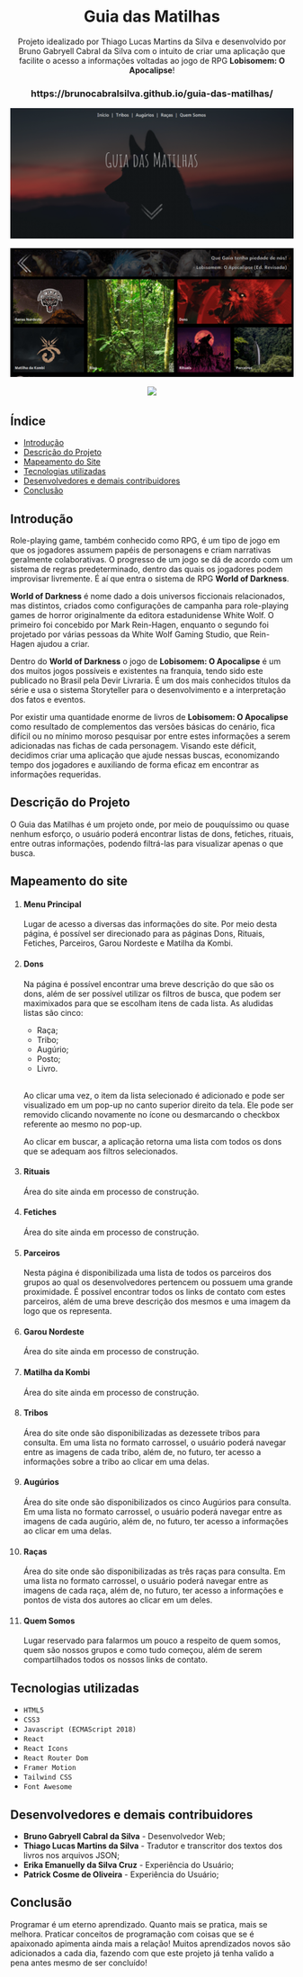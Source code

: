 <h1 align="center">Guia das Matilhas</h1>

<p align="center">Projeto idealizado por Thiago Lucas Martins da Silva e desenvolvido por Bruno Gabryell Cabral da Silva com o intuito de criar uma aplicação que facilite o acesso a informações voltadas ao jogo de RPG <strong>Lobisomem: O Apocalipse</strong>!</p>

<h3 align="center">https://brunocabralsilva.github.io/guia-das-matilhas/</h3>

![Tela Inicial da Aplicação](src/images/menu/apresentation01.png)

![Menu principal](src/images/menu/apresentation02.png)

<p align="center">
<img src="http://img.shields.io/static/v1?label=STATUS&message=EM%20DESENVOLVIMENTO&color=GREEN&style=for-the-badge"/>
</p>

<h2> Índice</h2>

* [Introdução](#intro)
* [Descrição do Projeto](#descrição-do-projeto)
* [Mapeamento do Site](#mapeamento)
* [Tecnologias utilizadas](#tecnologias-utilizadas)
* [Desenvolvedores e demais contribuidores](#pessoas-envolvidas)
* [Conclusão](#conclusão)

<h2 id="intro">Introdução</h2>

<p>Role-playing game, também conhecido como RPG, é um tipo de jogo em que os jogadores assumem papéis de personagens e criam narrativas geralmente colaborativas. O progresso de um jogo se dá de acordo com um sistema de regras predeterminado, dentro das quais os jogadores podem improvisar livremente. É aí que entra o sistema de RPG <strong>World of Darkness</strong>.</p>

<p><strong>World of Darkness</strong> é nome dado a dois universos ficcionais relacionados, mas distintos, criados como configurações de campanha para role-playing games de horror originalmente da editora estadunidense White Wolf. O primeiro foi concebido por Mark Rein-Hagen, enquanto o segundo foi projetado por várias pessoas da White Wolf Gaming Studio, que Rein-Hagen ajudou a criar.</p>

<p>Dentro do <strong>World of Darkness</strong> o jogo de <strong>Lobisomem: O Apocalipse</strong> é um dos muitos jogos possíveis e existentes na franquia, tendo sido este publicado no Brasil pela Devir Livraria. É um dos mais conhecidos títulos da série e usa o sistema Storyteller para o desenvolvimento e a interpretação dos fatos e eventos.</p>

<p>Por existir uma quantidade enorme de livros de <strong>Lobisomem: O Apocalipse</strong> como resultado de complementos das versões básicas do cenário, fica difícil ou no mínimo moroso pesquisar por entre estes informações a serem adicionadas nas fichas de cada personagem. Visando este déficit, decidimos criar uma aplicação que ajude nessas buscas, economizando tempo dos jogadores e auxiliando de forma eficaz em encontrar as informações requeridas.</p>

<h2 id="descrição-do-projeto">Descrição do Projeto</h2>

<p>O Guia das Matilhas é um projeto onde, por meio de pouquíssimo ou quase nenhum esforço, o usuário poderá encontrar listas de dons, fetiches, rituais, entre outras informações, podendo filtrá-las para visualizar apenas o que busca.
</p>

<h2 id="mapeamento">Mapeamento do site </h2>

<ol>
<li><h4>Menu Principal</h4></li> 

<p>Lugar de acesso a diversas das informações do site. Por meio desta página, é possível ser direcionado para as páginas Dons, Rituais, Fetiches, Parceiros, Garou Nordeste e Matilha da Kombi.</p>

<p> </p>

<li><h4>Dons</h4></li> 
<p>Na página é possível encontrar uma breve descrição do que são os dons, além de ser possível utilizar os filtros de busca, que podem ser maximixados para que se escolham itens de cada lista. As aludidas listas são cinco:</p>

<ul>
<li>Raça;</li>
<li>Tribo;</li>
<li>Augúrio;</li>
<li>Posto;</li>
<li>Livro.</li>
</ul>
<br>
<p>Ao clicar uma vez, o item da lista selecionado é adicionado e pode ser visualizado em um pop-up no canto superior direito da tela. Ele pode ser removido clicando novamente no ícone ou desmarcando o checkbox referente ao mesmo no pop-up.</p>
<p>Ao clicar em buscar, a aplicação retorna uma lista com todos os dons que se adequam aos filtros selecionados.</p>

<li><h4>Rituais</h4></li>

<p> Área do site ainda em processo de construção.</p>

<li><h4>Fetiches</h4></li>

<p> Área do site ainda em processo de construção.</p>

<li><h4>Parceiros</h4></li>

<p>Nesta página é disponibilizada uma lista de todos os parceiros dos grupos ao qual os desenvolvedores pertencem ou possuem uma grande proximidade. É possível encontrar todos os links de contato com estes parceiros, além de uma breve descrição dos mesmos e uma imagem da logo que os representa.</p>

<li><h4>Garou Nordeste</h4></li>

<p> Área do site ainda em processo de construção.</p>

<li><h4>Matilha da Kombi</h4></li>

<p> Área do site ainda em processo de construção.</p>

<li><h4>Tribos</h4></li>

<p> Área do site onde são disponibilizadas as dezessete tribos para consulta. Em uma lista no formato carrossel, o usuário poderá navegar entre as imagens de cada tribo, além de, no futuro, ter acesso a informações sobre a tribo ao clicar em uma delas.</p>

<li><h4>Augúrios</h4></li>

<p> Área do site onde são disponibilizados os cinco Augúrios para consulta. Em uma lista no formato carrossel, o usuário poderá navegar entre as imagens de cada augúrio, além de, no futuro, ter acesso a informações ao clicar em uma delas.</p>

<li><h4>Raças</h4></li>

<p> Área do site onde são disponibilizadas as três raças para consulta. Em uma lista no formato carrossel, o usuário poderá navegar entre as imagens de cada raça, além de, no futuro, ter acesso a informações e pontos de vista dos autores ao clicar em um deles.</p>

<li><h4>Quem Somos</h4></li>

<p> Lugar reservado para falarmos um pouco a respeito de quem somos, quem são nossos grupos e como tudo começou, além de serem compartilhados todos os nossos links de contato.</p>

</ol>

<h2 id="tecnologias-utilizadas">Tecnologias utilizadas</h2>

* `HTML5`
* `CSS3`
* `Javascript (ECMAScript 2018)`
* `React`
* `React Icons`
* `React Router Dom`
* `Framer Motion`
* `Tailwind CSS`
* `Font Awesome`

<h2 id="pessoas-envolvidas">Desenvolvedores e demais contribuidores</h2>

* <strong>Bruno Gabryell Cabral da Silva</strong> - Desenvolvedor Web;
* <strong>Thiago Lucas Martins da Silva</strong> - Tradutor e transcritor dos textos dos livros nos arquivos JSON;
* <strong>Erika Emanuelly da Silva Cruz</strong> - Experiência do Usuário;
* <strong>Patrick Cosme de Oliveira</strong> - Experiência do Usuário;

<h2 id="conclusão">Conclusão</h2>

<p>Programar é um eterno aprendizado. Quanto mais se pratica, mais se melhora. Praticar conceitos de programação com coisas que se é apaixonado apimenta ainda mais a relação! Muitos aprendizados novos são adicionados a cada dia, fazendo com que este projeto já tenha valido a pena antes mesmo de ser concluído!</p>
